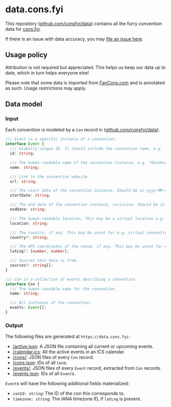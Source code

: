 # data.cons.fyi

This repository ([github.com/consfyi/data](https://github.com/consfyi/data)) contains all the furry convention data for [cons.fyi](https://cons.fyi).

If there is an issue with data accuracy, you may [file an issue here](https://github.com/consfyi/data/issues/new?template=missing-or-incorrect-convention.md).

## Usage policy

Attribution is not required but appreciated. This helps us keep our data up to date, which in turn helps everyone else!

Please note that some data is imported from [FanCons.com](https://fancons.com) and is annotated as such. Usage restrictions may apply.

## Data model

### Input

Each convention is modeled by a `Con` record in ([github.com/consfyi/data](https://github.com/consfyi/data)).

```typescript
/// Event is a specific instance of a convention.
interface Event {
  /// Globally unique ID. It should include the convention name, e.g. `rainfurrest-2016`.
  id: string;

  /// The human-readable name of the convention instance, e.g. "RainFurrest 2016".
  name: string;

  /// Link to the convention website.
  url: string;

  /// The start date of the convention instance. Should be in yyyy-MM-dd format.
  startDate: string;

  /// The end date of the convention instance, inclusive. Should be in yyyy-MM-dd format.
  endDate: string;

  /// The human-readable location. This may be a virtual location e.g. "VRChat".
  location: string;

  /// The country, if any. This may be unset for e.g. virtual conventions.
  country?: string;

  /// The GPS coordinates of the venue, if any. This may be unset for e.g. virtual conventions.
  latLng?: [number, number];

  /// Sources this data is from.
  sources?: string[];
}

/// Con is a collection of events describing a convention.
interface Con {
  /// The human-readable name for the convention.
  name: string;

  /// All instances of the convention.
  events: Event[];
}
```

### Output

The following files are generated at `https://data.cons.fyi`:
- [/active.json](/active.json): A JSON file containing all current or upcoming events.
- [/calendar.ics](/calendar.ics): All the active events in an ICS calendar.
- [/cons/](/cons/): JSON files of every `Con` record.
- [/cons.json](/cons.json): IDs of all `Con`s.
- [/events/](/events/): JSON files of every `Event` record, extracted from `Con` records.
- [/events.json](/events.json): IDs of all `Event`s.

`Event`s will have the following additional fields materialized:
- `conId: string`: The ID of the con this corresponds to.
- `timezone: string`: The IANA timezone ID, if `latLng` is present.
